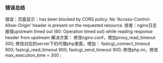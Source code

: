 ### 错误总结

错误：页面显示：has been blocked by CORS policy: No 'Access-Control-Allow-Origin' header is present on the requested resource.
排查：nginx日志报错upstream timed out (60: Operation timed out) while reading response header from upstream
解决方案：
修改nginx.conf，增加proxy_read_timeout 300;
修改对应的server下的代理php里面，增加：
fastcgi_connect_timeout 900; 
fastcgi_read_timeout 900; 
fastcgi_send_timeout 900;
修改php.ini，修改max_execution_time = 300 ;